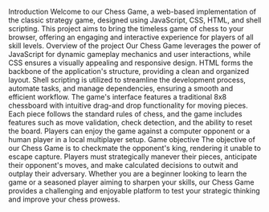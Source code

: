 Introduction 
Welcome to our Chess Game, a web-based implementation of the classic strategy 
game, designed using JavaScript, CSS, HTML, and shell scripting. This project aims 
to bring the timeless game of chess to your browser, offering an engaging and 
interactive experience for players of all skill levels. 
Overview of the project 
Our Chess Game leverages the power of JavaScript for dynamic gameplay mechanics 
and user interactions, while CSS ensures a visually appealing and responsive design. 
HTML forms the backbone of the application's structure, providing a clean and 
organized layout. Shell scripting is utilized to streamline the development process, 
automate tasks, and manage dependencies, ensuring a smooth and efficient 
workflow. 
The game's interface features a traditional 8x8 chessboard with intuitive drag-and
drop functionality for moving pieces. Each piece follows the standard rules of chess, 
and the game includes features such as move validation, check detection, and the 
ability to reset the board. Players can enjoy the game against a computer opponent 
or a human player in a local multiplayer setup. 
Game objective 
The objective of our Chess Game is to checkmate the opponent's king, rendering it 
unable to escape capture. Players must strategically manever their pieces, anticipate 
their opponent's moves, and make calculated decisions to outwit and outplay their 
adversary. Whether you are a beginner looking to learn the game or a seasoned 
player aiming to sharpen your skills, our Chess Game provides a challenging and 
enjoyable platform to test your strategic thinking and improve your chess prowess.

